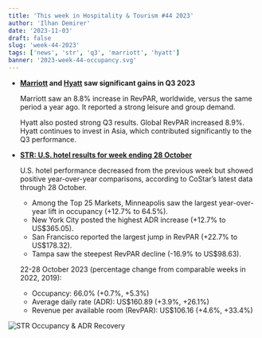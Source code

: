 ```yaml
---
title: 'This week in Hospitality & Tourism #44 2023'
author: 'Ilhan Demirer'
date: '2023-11-03'
draft: false
slug: 'week-44-2023'
tags: ['news', 'str', 'q3', 'marriott', 'hyatt']
banner: '2023-week-44-occupancy.svg'
---
```


- **[Marriott](https://hotelsmag.com/news/marriott-third-quarter-2023/) and [Hyatt](https://hotelsmag.com/news/hyatt-posts-strong-q3-driven-by-resilient-travel-demand-bets-on-china-to-further-growth-in-2024/) saw significant gains in Q3 2023**

  Marriott saw an 8.8% increase in RevPAR, worldwide, versus the same period a year ago. It reported a strong leisure and group demand.

  Hyatt also posted strong Q3 results. Global RevPAR increased 8.9%. Hyatt continues to invest in Asia, which contributed significantly to the Q3 performance.

- **[STR: U.S. hotel results for week ending 28 October](https://str.com/press-release/us-hotel-results-week-ending-28-october)**

  U.S. hotel performance decreased from the previous week but showed positive year-over-year comparisons, according to CoStar’s latest data through 28 October.

  - Among the Top 25 Markets, Minneapolis saw the largest year-over-year lift in occupancy (+12.7% to 64.5%).
  - New York City posted the highest ADR increase (+12.7% to US$365.05).
  - San Francisco reported the largest jump in RevPAR (+22.7% to US$178.32).
  - Tampa saw the steepest RevPAR decline (-16.9% to US$98.63).

  22-28 October 2023 (percentage change from comparable weeks in 2022, 2019):

  - Occupancy: 66.0% (+0.7%, +5.3%)
  - Average daily rate (ADR): US$160.89 (+3.9%, +26.1%)
  - Revenue per available room (RevPAR): US$106.16 (+4.6%, +33.4%)

![STR Occupancy & ADR Recovery](/images/blogimages/2023-week-44-occupancy.svg)
